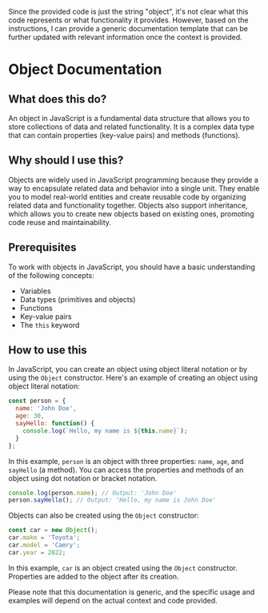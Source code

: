 
  
  Since the provided code is just the string "object", it's not clear what this code represents or what functionality it provides. However, based on the instructions, I can provide a generic documentation template that can be further updated with relevant information once the context is provided.

# **Object Documentation**

## What does this do?
An object in JavaScript is a fundamental data structure that allows you to store collections of data and related functionality. It is a complex data type that can contain properties (key-value pairs) and methods (functions).

## Why should I use this?
Objects are widely used in JavaScript programming because they provide a way to encapsulate related data and behavior into a single unit. They enable you to model real-world entities and create reusable code by organizing related data and functionality together. Objects also support inheritance, which allows you to create new objects based on existing ones, promoting code reuse and maintainability.

## Prerequisites
To work with objects in JavaScript, you should have a basic understanding of the following concepts:

- Variables
- Data types (primitives and objects)
- Functions
- Key-value pairs
- The `this` keyword

## How to use this
In JavaScript, you can create an object using object literal notation or by using the `Object` constructor. Here's an example of creating an object using object literal notation:

```javascript
const person = {
  name: 'John Doe',
  age: 30,
  sayHello: function() {
    console.log(`Hello, my name is ${this.name}`);
  }
};
```

In this example, `person` is an object with three properties: `name`, `age`, and `sayHello` (a method). You can access the properties and methods of an object using dot notation or bracket notation.

```javascript
console.log(person.name); // Output: 'John Doe'
person.sayHello(); // Output: 'Hello, my name is John Doe'
```

Objects can also be created using the `Object` constructor:

```javascript
const car = new Object();
car.make = 'Toyota';
car.model = 'Camry';
car.year = 2022;
```

In this example, `car` is an object created using the `Object` constructor. Properties are added to the object after its creation.

Please note that this documentation is generic, and the specific usage and examples will depend on the actual context and code provided.
  
  